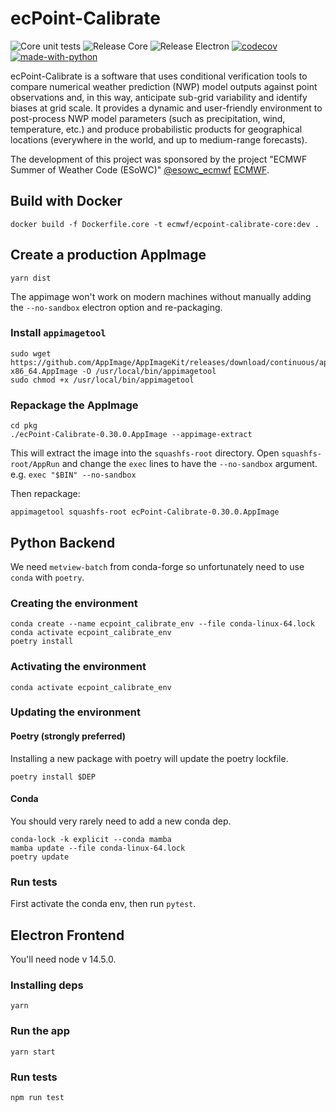 # ecPoint-Calibrate

![Core unit tests](https://github.com/esowc/ecPoint-Calibrate/workflows/Core%20unit%20tests/badge.svg)
![Release Core](https://github.com/esowc/ecPoint-Calibrate/workflows/Release%20Core/badge.svg)
![Release Electron](https://github.com/esowc/ecPoint-Calibrate/workflows/Release%20Electron/badge.svg)
[![codecov](https://codecov.io/gh/esowc/ecPoint-Calibrate/branch/master/graph/badge.svg?token=x1SGIykSpy)](https://codecov.io/gh/esowc/ecPoint-Calibrate)
[![made-with-python](https://img.shields.io/badge/Made%20with-Python3.8-1f425f.svg)](https://www.python.org/)

ecPoint-Calibrate is a software that uses conditional verification tools to compare numerical weather prediction (NWP) model outputs against point observations and, in this way, anticipate sub-grid variability and identify biases at grid scale.
It provides a dynamic and user-friendly environment to post-process NWP model parameters (such as precipitation, wind, temperature, etc.) and produce probabilistic products for geographical locations (everywhere in the world, and up to medium-range forecasts).

The development of this project was sponsored by the project "ECMWF Summer of Weather Code (ESoWC)"
[@esowc_ecmwf](https://twitter.com/esowc_ecmwf?lang=en)
[ECMWF](https://www.ecmwf.int).

## Build with Docker

```
docker build -f Dockerfile.core -t ecmwf/ecpoint-calibrate-core:dev .
```

## Create a production AppImage

```
yarn dist
```

The appimage won't work on modern machines without manually adding the `--no-sandbox` electron
option and re-packaging.

### Install `appimagetool`

```
sudo wget https://github.com/AppImage/AppImageKit/releases/download/continuous/appimagetool-x86_64.AppImage -O /usr/local/bin/appimagetool
sudo chmod +x /usr/local/bin/appimagetool
```

### Repackage the AppImage

```
cd pkg
./ecPoint-Calibrate-0.30.0.AppImage --appimage-extract
```

This will extract the image into the `squashfs-root` directory.
Open `squashfs-root/AppRun` and change the `exec` lines to have the `--no-sandbox` argument.
e.g. `exec "$BIN" --no-sandbox`

Then repackage:
```
appimagetool squashfs-root ecPoint-Calibrate-0.30.0.AppImage
```

## Python Backend

We need `metview-batch` from conda-forge so unfortunately need to use `conda` with `poetry`.

### Creating the environment

```
conda create --name ecpoint_calibrate_env --file conda-linux-64.lock
conda activate ecpoint_calibrate_env
poetry install
```

### Activating the environment

```
conda activate ecpoint_calibrate_env
```

### Updating the environment

#### Poetry (strongly preferred)

Installing a new package with poetry will update the poetry lockfile.

```
poetry install $DEP
```

#### Conda

You should very rarely need to add a new conda dep.

```
conda-lock -k explicit --conda mamba
mamba update --file conda-linux-64.lock
poetry update
```


### Run tests

First activate the conda env, then run `pytest`.

## Electron Frontend

You'll need node v 14.5.0.

### Installing deps

```
yarn
```

### Run the app

```
yarn start
```

### Run tests

```
npm run test
```
